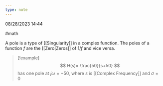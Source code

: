 ```yaml
---
type: note
---
```

08/28/2023 14:44

  #math 

A pole is a type of [[Singularity]] in a complex function. The poles of a function $f$ are the [[Zero|Zeros]] of $1/f$ and vice versa. 

>[!example]
>$$
H(s)= \frac{50}{s+50}
$$ has one pole at $j\omega=-50$, 
>where $s$ is [[Complex Frequency]]  and $\sigma=0$

